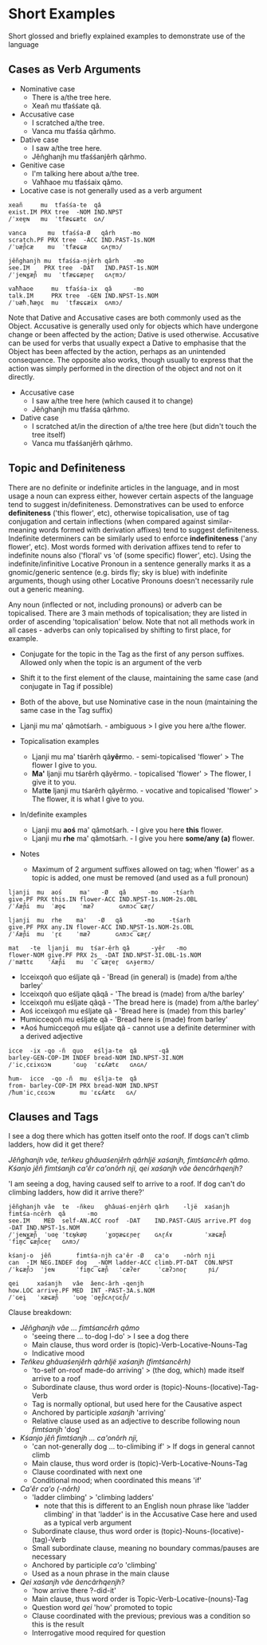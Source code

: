 # Short Examples

Short glossed and briefly explained examples to demonstrate use of the language

## Cases as Verb Arguments

- Nominative case
  - There is a/the tree here.
  - Xeañ mu tfaśśate qâ.
- Accusative case
  - I scratched a/the tree.
  - Vanca mu tfaśśa qârhmo.
- Dative case
  - I saw a/the tree here.
  - Jêñghanjh mu tfaśśanjêrh qârhmo.
- Genitive case
  - I'm talking here about a/the tree.
  - Vaħħaoe mu tfaśśaix qâmo.
- Locative case is not generally used as a verb argument

```
xeañ     mu  tfaśśa-te  qâ
exist.IM PRX tree  -NOM IND.NPST
/ˈxeɐ̯ɴ   mu  ˈtfæɕɕætɛ  ɢʌ/

vanca      mu  tfaśśa-Ø   qârh    -mo
scratch.PF PRX tree  -ACC IND.PAST-1s.NOM
/ˈʋæɲ̊cæ    mu  ˈtfæɕɕæ    ɢʌr̥mɔ/

jêñghanjh mu  tfaśśa-njêrh qârh    -mo
see.IM    PRX tree  -DAT   IND.PAST-1s.NOM
/ˈjeɴɣæɲ̊  mu  ˈtfæɕɕæɲer̥   ɢʌr̥mɔ/

vaħħaoe     mu  tfaśśa-ix  qâ      -mo
talk.IM     PRX tree  -GEN IND.NPST-1s.NOM
/ˈʋæħˌħæo̯ɛ  mu  ˈtfæɕɕæix  ɢʌmɔ/
```

Note that Dative and Accusative cases are both commonly used as the Object.  Accusative is generally used only for objects which have undergone change or been affected by the action; Dative is used otherwise.  Accusative can be used for verbs that usually expect a Dative to emphasise that the Object has been affected by the action, perhaps as an unintended consequence.  The opposite also works, though usually to express that the action was simply performed in the direction of the object and not on it directly.

- Accusative case
  - I saw a/the tree here (which caused it to change)
  - Jêñghanjh mu tfaśśa qârhmo.
- Dative case
  - I scratched at/in the direction of a/the tree here (but didn't touch the tree itself)
  - Vanca mu tfaśśanjêrh qârhmo.

## Topic and Definiteness

There are no definite or indefinite articles in the language, and in most usage a noun can express either, however certain aspects of the language tend to suggest in/definiteness.  Demonstratives can be used to enforce **definiteness** ('this flower', etc), otherwise topicalisation, use of tag conjugation and certain inflections (when compared against similar-meaning words formed with derivation affixes) tend to suggest definiteness.  Indefinite determiners can be similarly used to enforce **indefiniteness** ('any flower', etc).  Most words formed with derivation affixes tend to refer to indefinite nouns also ('floral' vs 'of (some specific) flower', etc).  Using the indefinite/infinitive Locative Pronoun in a sentence generally marks it as a gnomic/generic sentence (e.g. birds fly; sky is blue) with indefinite arguments, though using other Locative Pronouns doesn't necessarily rule out a generic meaning.

Any noun (inflected or not, including pronouns) or adverb can be topicalised.  There are 3 main methods of topicalisation; they are listed in order of ascending 'topicalisation' below.  Note that not all methods work in all cases - adverbs can only topicalised by shifting to first place, for example.

- Conjugate for the topic in the Tag as the first of any person suffixes.  Allowed only when the topic is an argument of the verb
- Shift it to the first element of the clause, maintaining the same case (and conjugate in Tag if possible)
- Both of the above, but use Nominative case in the noun (maintaining the same case in the Tag suffix)

- Ljanji mu ma' qâmotśarh. - ambiguous > I give you here a/the flower.
- Topicalisation examples
  - Ljanji mu ma' tśarêrh qâ**yêr**mo. - semi-topicalised 'flower' > The flower I give to you.
  - **Ma'** ljanji mu tśarêrh qâyêrmo. - topicalised 'flower' > The flower, I give it to you.
  - Mat**te** ljanji mu tśarêrh qâyêrmo. - vocative and topicalised 'flower' > The flower, it is what I give to you.
- In/definite examples
  - Ljanji mu **aoś** ma' qâmotśarh. - I give you here **this** flower.
  - Ljanji mu **rhe** ma' qâmotśarh. - I give you here **some/any (a)** flower.
- Notes
  - Maximum of 2 argument suffixes allowed on tag; when 'flower' as a topic is added, one must be removed (and used as a full pronoun)

```
ljanji  mu  aoś     ma'   -Ø   qâ      -mo    -tśarh
give.PF PRX this.IN flower-ACC IND.NPST-1s.NOM-2s.OBL
/ˈʎæɲ̊i  mu  ˈæo̯ɕ    ˈmæʔ       ɢʌmɔc͡ɕær̥/

ljanji  mu  rhe    ma'   -Ø   qâ      -mo    -tśarh
give.PF PRX any.IN flower-ACC IND.NPST-1s.NOM-2s.OBL
/ˈʎæɲ̊i  mu  ˈr̥ɛ    ˈmæʔ       ɢʌmɔc͡ɕær̥/

mat   -te  ljanji  mu  tśar-êrh qâ      -yêr   -mo
flower-NOM give.PF PRX 2s  -DAT IND.NPST-3I.OBL-1s.NOM
/ˈmættɛ    ˈʎæɲ̊i   mu  ˈc͡ɕær̥er̥  ɢʌɟermɔ/
```

- Icceixqoñ quo eśljate qâ - 'Bread (in general) is (made) from a/the barley'
- Icceixqoñ quo eśljate qâqâ - 'The bread is (made) from a/the barley'
- Icceixqoñ mu eśljate qâqâ - 'The bread here is (made) from a/the barley'
- Aoś icceixqoñ mu eśljate qâ - 'Bread here is (made) from this barley'
- Ħumicceqoñ mu eśljate qâ - 'Bread here is (made) from barley'
- \*Aoś ħumicceqoñ mu eśljate qâ - cannot use a definite determiner with a derived adjective

```
icce  -ix -qo -ñ  quo   eślja-te  qâ      -qâ
barley-GEN-COP-IM INDEF bread-NOM IND.NPST-3I.NOM
/ˈicˌcɛixɢɔɴ      ˈɢuo̯  ˈɛɕʎætɛ   ɢʌɢʌ/

ħum-  icce  -qo -ñ  mu  eślja-te  qâ
from- barley-COP-IM PRX bread-NOM IND.NPST
/ħumˈicˌcɛɢɔɴ       mu ˈɛɕʎætɛ   ɢʌ/
```

## Clauses and Tags

I see a dog there which has gotten itself onto the roof.  If dogs can't climb ladders, how did it get there?

*Jêñghanjh vâe, teñkeu ghâuaśenjêrh qârhljë xaśanjh, fimtśancêrh qâmo.  Kśanjo jêñ fimtśanjh ca'êr ca'onôrh nji, qei xaśanjh vâe âencârhqenjh?*

'I am seeing a dog, having caused self to arrive to a roof.  If dog can't do climbing ladders, how did it arrive there?'

```
jêñghanjh vâe  te  -ñkeu   ghâuaś-enjêrh qârh    -ljë  xaśanjh   fimtśa-ncêrh  qâ      -mo
see.IM    MED  self-AN.ACC roof  -DAT    IND.PAST-CAUS arrive.PT dog   -DAT IND.NPST-1s.NOM
/ˈjeɴɣæɲ̊  ˈʋɑe̯ ˈtɛɴ̥køʊ̯     ˈɣɑʊ̯æɕɛɲer̥    ɢʌr̥ʎɤ         ˈxæɕæɲ̊    ˈfim̥c͡ɕæɲ̊cer̥   ɢʌmɔ/

kśanj-o  jêñ       fimtśa-njh ca'êr -Ø   ca'o    -nôrh nji
can  -IM NEG.INDEF dog   -NOM ladder-ACC climb.PT-DAT  CON.NPST
/ˈkɕæɲ̊ɔ  ˈjeɴ      ˈfim̥c͡ɕæɲ̊   ˈcæʔer     ˈcæʔɔnor̥      ɲi/

qei     xaśanjh   vâe  âenc-ârh -qenjh
how.LOC arrive.PF MED  INT -PAST-3A.s.NOM
/ˈɢei̯   ˈxæɕæɲ̊    ˈʋɑe̯ ˈɑe̯ɲ̊cʌr̥ɢɛɲ̊/
```

Clause breakdown:

- *Jêñghanjh vâe ... fimtśancêrh qâmo*
  - 'seeing there ... to-dog I-do' > I see a dog there
  - Main clause, thus word order is (topic)-Verb-Locative-Nouns-Tag
  - Indicative mood
- *Teñkeu ghâuaśenjêrh qârhljë xaśanjh (fimtśancêrh)*
  - 'to-self on-roof made-do arriving' > (the dog, which) made itself arrive to a roof
  - Subordinate clause, thus word order is (topic)-Nouns-(locative)-Tag-Verb
  - Tag is normally optional, but used here for the Causative aspect
  - Anchored by participle *xaśanjh* 'arriving'
  - Relative clause used as an adjective to describe following noun *fimtśanjh* 'dog'
- *Kśanjo jêñ fimtśanjh ... ca'onôrh nji,*
  - 'can not-generally dog ... to-climibing if' > If dogs in general cannot climb
  - Main clause, thus word order is (topic)-Verb-Locative-Nouns-Tag
  - Clause coordinated with next one
  - Conditional mood; when coordinated this means 'if'
- *Ca'êr ca'o (-nôrh)*
  - 'ladder climbing' > 'climbing ladders'
    - note that this is different to an English noun phrase like 'ladder climbing' in that 'ladder' is in the Accusative Case here and used as a typical verb argument
  - Subordinate clause, thus word order is (topic)-Nouns-(locative)-(tag)-Verb
  - Small subordinate clause, meaning no boundary commas/pauses are necessary
  - Anchored by participle *ca'o* 'climbing'
  - Used as a noun phrase in the main clause
- *Qei xaśanjh vâe âencârhqenjh?*
  - 'how arrive there ?-did-it'
  - Main clause, thus word order is Topic-Verb-Locative-(nouns)-Tag
  - Question word *qei* 'how' promoted to topic
  - Clause coordinated with the previous; previous was a condition so this is the result
  - Interrogative mood required for question
